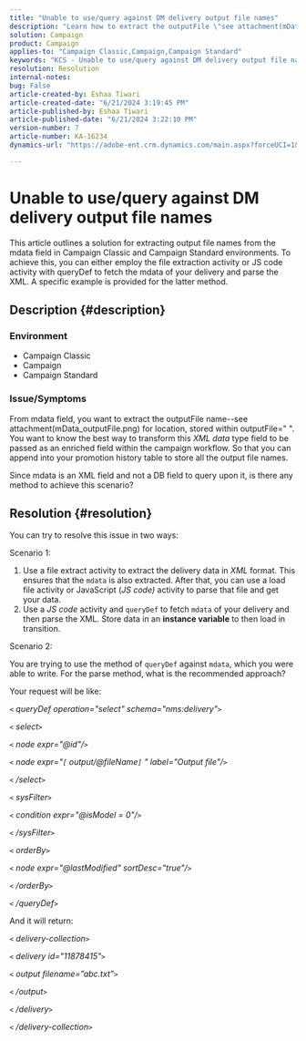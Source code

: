 ```yaml
---
title: "Unable to use/query against DM delivery output file names"
description: "Learn how to extract the outputFile \"see attachment(mData_outputFile.png) for location\" from the mdata field."
solution: Campaign
product: Campaign
applies-to: "Campaign Classic,Campaign,Campaign Standard"
keywords: "KCS - Unable to use/query against DM delivery output file names"
resolution: Resolution
internal-notes: 
bug: False
article-created-by: Eshaa Tiwari
article-created-date: "6/21/2024 3:19:45 PM"
article-published-by: Eshaa Tiwari
article-published-date: "6/21/2024 3:22:10 PM"
version-number: 7
article-number: KA-16234
dynamics-url: "https://adobe-ent.crm.dynamics.com/main.aspx?forceUCI=1&pagetype=entityrecord&etn=knowledgearticle&id=57dde6af-e12f-ef11-840a-6045bd029b18"

---
```

# Unable to use/query against DM delivery output file names


This article outlines a solution for extracting output file names from the mdata field in Campaign Classic and Campaign Standard environments. To achieve this, you can either employ the file extraction activity or JS code activity with queryDef to fetch the mdata of your delivery and parse the XML. A specific example is provided for the latter method.

## Description {#description}


### Environment

- Campaign Classic
- Campaign
- Campaign Standard


### Issue/Symptoms

From mdata field, you want to extract the outputFile name--see attachment(mData_outputFile.png) for location, stored within outputFile=" ". You want to know the best way to transform this *XML data* type field to be passed as an enriched field within the campaign workflow. So that you can append into your promotion history table to store all the output file names.

 Since mdata is an XML field and not a DB field to query upon it, is there any method to achieve this scenario?




## Resolution {#resolution}


You can try to resolve this issue in two ways:

Scenario 1:

1. Use a file extract activity to extract the delivery data in *XML* format. This ensures that the `mdata` is also extracted. After that, you can use a load file activity or JavaScript (*JS code)* activity to parse that file and get your data.
2. Use a *JS code* activity and `queryDef` to fetch `mdata` of your delivery and then parse the XML. Store data in an <b>instance variable</b> to then load in transition.


Scenario 2:

You are trying to use the method of `queryDef` against `mdata`, which you were able to write. For the parse method, what is the recommended approach?

Your request will be like:

*`<` queryDef operation="select" schema="nms:delivery"`>`*

*`<` select`>`*

*`<` node expr="@id"/`>`*

*`<` node expr="`[` output/@fileName`]` " label="Output file"/`>`*

*`<` /select`>`*

*`<` sysFilter`>`*

*`<` condition expr="@isModel = 0"/`>`*

*`<` /sysFilter`>`*

*`<` orderBy`>`*

*`<` node expr="@lastModified" sortDesc="true"/`>`*

*`<` /orderBy`>`*

*`<` /queryDef`>`*



And it will return:

*`<` delivery-collection`>`*

*`<` delivery id="11878415"`>`*

*`<` output filename=”abc.txt”`>`*

*`<` /output`>`*

*`<` /delivery`>`*

*`<` /delivery-collection`>`*
